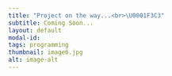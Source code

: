```yaml
---
title: "Project on the way...<br>\U0001F3C3"
subtitle: Coming Soon...
layout: default
modal-id:
tags: programming
thumbnail: image6.jpg
alt: image-alt
---
```

